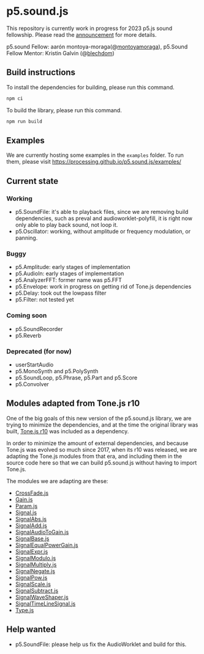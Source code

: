# p5.sound.js

This repository is currently work in progress for 2023 p5.js sound fellowship. Please read the [announcement](https://medium.com/@ProcessingOrg/announcing-the-2023-p5-sound-fellow-aar%C3%B3n-montoya-moraga-7613450902f6) for more details.

p5.sound Fellow: aarón montoya-moraga(@[montoyamoraga](https://github.com/montoyamoraga)),
p5.Sound Fellow Mentor: Kristin Galvin (@[blechdom](https://github.com/blechdom))

## Build instructions

To install the dependencies for building, please run this command.

```bash
npm ci
```

To build the library, please run this command.

```bash
npm run build
```

## Examples

We are currently hosting some examples in the `examples` folder. To run them, please visit https://processing.github.io/p5.sound.js/examples/

## Current state

### Working

- p5.SoundFile: it's able to playback files, since we are removing build dependencies, such as preval and audioworklet-polyfill, it is right now only able to play back sound, not loop it.
-  p5.Oscillator: working, without amplitude or frequency modulation, or panning.

### Buggy

- p5.Amplitude: early stages of implementation
- p5.AudioIn: early stages of implementation
- p5.AnalyzerFFT: former name was p5.FFT
- p5.Envelope: work in progress on getting rid of Tone.js dependencies
- p5.Delay: took out the lowpass filter
- p5.Filter: not tested yet

### Coming soon

- p5.SoundRecorder
- p5.Reverb

### Deprecated (for now)

- userStartAudio
- p5.MonoSynth and p5.PolySynth
- p5.SoundLoop, p5.Phrase, p5.Part and p5.Score
- p5.Convolver

## Modules adapted from Tone.js r10

One of the big goals of this new version of the p5.sound.js library, we are trying to minimize the dependencies,
and at the time the original library was built, [Tone.js r10](https://github.com/Tonejs/Tone.js/tree/r10) was included as a dependency.

In order to minimize the amount of external dependencies, and because Tone.js was evolved so much since 2017, when its r10 was released, we are adapting the Tone.js modules from that era, and including them in the source code here so that we can build p5.sound.js without having to import Tone.js.

The modules we are adapting are these:

- [CrossFade.js](./src/CrossFade.js)
- [Gain.js](./src/Gain.js)
- [Param.js](./src/Param.js)
- [Signal.js](./src/Signal.js)
- [SignalAbs.js](./src/SignalAbs.js)
- [SignalAdd.js](./src/SignalAdd.js)
- [SignalAudioToGain.js](./src/SignalAudioToGain.js)
- [SignalBase.js](./src/SignalBase.js)
- [SignalEqualPowerGain.js](./src//SignalEqualPowerGain.js)
- [SignalExpr.js](./src/SignalExpr.js)
- [SignalModulo.js](./src/SignalModulo.js)
- [SignalMultiply.js](./src/SignalMultiply.js)
- [SignalNegate.js](./src/SignalNegate.js)
- [SignalPow.js](./src/SignalPow.js)
- [SignalScale.js](./src/SignalScale.js)
- [SignalSubtract.js](./src/SignalSubtract.js)
- [SignalWaveShaper.js](./src/SignalWaveShaper.js)
- [SignalTimeLineSignal.js](./src/SignalTimeLineSignal.js)
- [Type.js](./src/Type.js)


## Help wanted

- p5.SoundFile: please help us fix the AudioWorklet and build for this.


